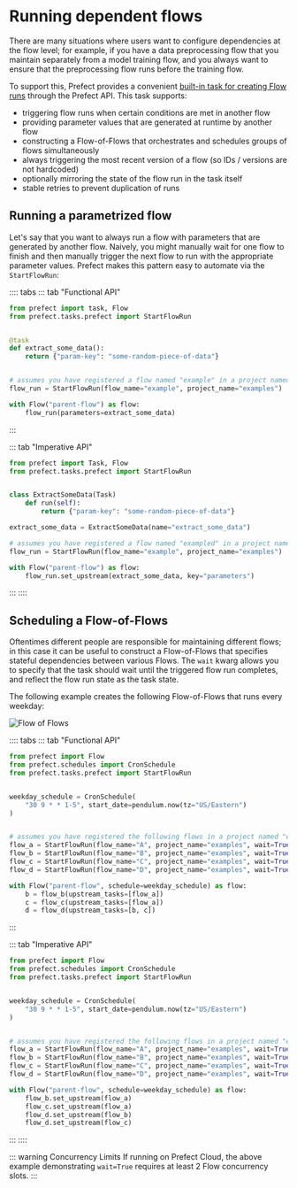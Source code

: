 # Running dependent flows

There are many situations where users want to configure dependencies at the flow level; for example,
if you have a data preprocessing flow that you maintain separately from a model training flow, and you 
always want to ensure that the preprocessing flow runs before the training flow.

To support this, Prefect provides a convenient [built-in task for creating Flow runs](/api/latest/tasks/prefect.html#startflowrun)
through the Prefect API.  This task supports:
- triggering flow runs when certain conditions are met in another flow
- providing parameter values that are generated at runtime by another flow
- constructing a Flow-of-Flows that orchestrates and schedules groups of flows simultaneously
- always triggering the most recent version of a flow (so IDs / versions are not hardcoded)
- optionally mirroring the state of the flow run in the task itself
- stable retries to prevent duplication of runs

## Running a parametrized flow

Let's say that you want to always run a flow with parameters that are generated by another flow. 
Naively, you might manually wait for one flow to finish and then manually trigger the next flow to run
with the appropriate parameter values.  Prefect makes this pattern easy to automate via the `StartFlowRun`:


:::: tabs
::: tab "Functional API"
```python
from prefect import task, Flow
from prefect.tasks.prefect import StartFlowRun


@task
def extract_some_data():
    return {"param-key": "some-random-piece-of-data"}


# assumes you have registered a flow named "example" in a project named "examples"
flow_run = StartFlowRun(flow_name="example", project_name="examples")

with Flow("parent-flow") as flow:
    flow_run(parameters=extract_some_data)
```
:::

::: tab "Imperative API"
```python
from prefect import Task, Flow
from prefect.tasks.prefect import StartFlowRun


class ExtractSomeData(Task)
    def run(self):
        return {"param-key": "some-random-piece-of-data"}

extract_some_data = ExtractSomeData(name="extract_some_data")

# assumes you have registered a flow named "exampled" in a project named "examples"
flow_run = StartFlowRun(flow_name="example", project_name="examples")

with Flow("parent-flow") as flow:
    flow_run.set_upstream(extract_some_data, key="parameters")
```
:::
::::

## Scheduling a Flow-of-Flows

Oftentimes different people are responsible for maintaining different flows; in this case it can be useful
to construct a Flow-of-Flows that specifies stateful dependencies between various Flows.  The `wait` kwarg
allows you to specify that the task should wait until the triggered flow run completes, and reflect the
flow run state as the task state.

The following example creates the following Flow-of-Flows that runs every weekday:

![Flow of Flows](/idioms/flow-of-flows.png)

:::: tabs
::: tab "Functional API"
```python
from prefect import Flow
from prefect.schedules import CronSchedule
from prefect.tasks.prefect import StartFlowRun


weekday_schedule = CronSchedule(
    "30 9 * * 1-5", start_date=pendulum.now(tz="US/Eastern")
)


# assumes you have registered the following flows in a project named "examples"
flow_a = StartFlowRun(flow_name="A", project_name="examples", wait=True)
flow_b = StartFlowRun(flow_name="B", project_name="examples", wait=True)
flow_c = StartFlowRun(flow_name="C", project_name="examples", wait=True)
flow_d = StartFlowRun(flow_name="D", project_name="examples", wait=True)

with Flow("parent-flow", schedule=weekday_schedule) as flow:
    b = flow_b(upstream_tasks=[flow_a])
    c = flow_c(upstream_tasks=[flow_a])
    d = flow_d(upstream_tasks=[b, c])
```
:::

::: tab "Imperative API"
```python
from prefect import Flow
from prefect.schedules import CronSchedule
from prefect.tasks.prefect import StartFlowRun


weekday_schedule = CronSchedule(
    "30 9 * * 1-5", start_date=pendulum.now(tz="US/Eastern")
)


# assumes you have registered the following flows in a project named "examples"
flow_a = StartFlowRun(flow_name="A", project_name="examples", wait=True)
flow_b = StartFlowRun(flow_name="B", project_name="examples", wait=True)
flow_c = StartFlowRun(flow_name="C", project_name="examples", wait=True)
flow_d = StartFlowRun(flow_name="D", project_name="examples", wait=True)

with Flow("parent-flow", schedule=weekday_schedule) as flow:
    flow_b.set_upstream(flow_a)
    flow_c.set_upstream(flow_a)
    flow_d.set_upstream(flow_b)
    flow_d.set_upstream(flow_c)
```
:::
::::

::: warning Concurrency Limits
If running on Prefect Cloud, the above example demonstrating `wait=True` requires at least 2 Flow
concurrency slots.
:::
